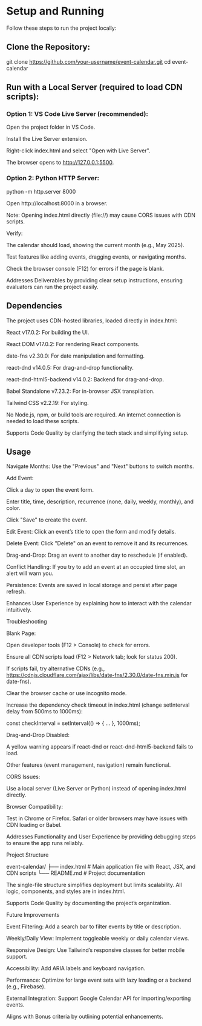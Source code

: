 # Setup and Running

Follow these steps to run the project locally:





## Clone the Repository:

git clone https://github.com/your-username/event-calendar.git
cd event-calendar



## Run with a Local Server (required to load CDN scripts):





### Option 1: VS Code Live Server (recommended):





Open the project folder in VS Code.



Install the Live Server extension.



Right-click index.html and select "Open with Live Server".



The browser opens to http://127.0.0.1:5500.



### Option 2: Python HTTP Server:

python -m http.server 8000

Open http://localhost:8000 in a browser.



Note: Opening index.html directly (file://) may cause CORS issues with CDN scripts.



Verify:





The calendar should load, showing the current month (e.g., May 2025).



Test features like adding events, dragging events, or navigating months.



Check the browser console (F12) for errors if the page is blank.

Addresses Deliverables by providing clear setup instructions, ensuring evaluators can run the project easily.

## Dependencies

The project uses CDN-hosted libraries, loaded directly in index.html:





React v17.0.2: For building the UI.



React DOM v17.0.2: For rendering React components.



date-fns v2.30.0: For date manipulation and formatting.



react-dnd v14.0.5: For drag-and-drop functionality.



react-dnd-html5-backend v14.0.2: Backend for drag-and-drop.



Babel Standalone v7.23.2: For in-browser JSX transpilation.



Tailwind CSS v2.2.19: For styling.

No Node.js, npm, or build tools are required. An internet connection is needed to load these scripts.

Supports Code Quality by clarifying the tech stack and simplifying setup.

## Usage





Navigate Months: Use the "Previous" and "Next" buttons to switch months.



Add Event:





Click a day to open the event form.



Enter title, time, description, recurrence (none, daily, weekly, monthly), and color.



Click "Save" to create the event.



Edit Event: Click an event’s title to open the form and modify details.



Delete Event: Click "Delete" on an event to remove it and its recurrences.



Drag-and-Drop: Drag an event to another day to reschedule (if enabled).



Conflict Handling: If you try to add an event at an occupied time slot, an alert will warn you.



Persistence: Events are saved in local storage and persist after page refresh.

Enhances User Experience by explaining how to interact with the calendar intuitively.

Troubleshooting





Blank Page:





Open developer tools (F12 > Console) to check for errors.



Ensure all CDN scripts load (F12 > Network tab; look for status 200).



If scripts fail, try alternative CDNs (e.g., https://cdnjs.cloudflare.com/ajax/libs/date-fns/2.30.0/date-fns.min.js for date-fns).



Clear the browser cache or use incognito mode.



Increase the dependency check timeout in index.html (change setInterval delay from 500ms to 1000ms):

const checkInterval = setInterval(() => { ... }, 1000ms);



Drag-and-Drop Disabled:





A yellow warning appears if react-dnd or react-dnd-html5-backend fails to load.



Other features (event management, navigation) remain functional.



CORS Issues:





Use a local server (Live Server or Python) instead of opening index.html directly.



Browser Compatibility:





Test in Chrome or Firefox. Safari or older browsers may have issues with CDN loading or Babel.

Addresses Functionality and User Experience by providing debugging steps to ensure the app runs reliably.

Project Structure

event-calendar/
├── index.html    # Main application file with React, JSX, and CDN scripts
└── README.md     # Project documentation

The single-file structure simplifies deployment but limits scalability. All logic, components, and styles are in index.html.

Supports Code Quality by documenting the project’s organization.

Future Improvements





Event Filtering: Add a search bar to filter events by title or description.



Weekly/Daily View: Implement toggleable weekly or daily calendar views.



Responsive Design: Use Tailwind’s responsive classes for better mobile support.



Accessibility: Add ARIA labels and keyboard navigation.



Performance: Optimize for large event sets with lazy loading or a backend (e.g., Firebase).



External Integration: Support Google Calendar API for importing/exporting events.

Aligns with Bonus criteria by outlining potential enhancements.
